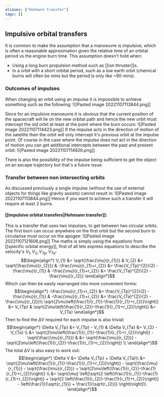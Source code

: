 ```yaml
---
aliases: ["Hohmann transfer"]
tags: []
---
```


## Impulsive orbital transfers
It is common to make the assumption that a manoeuvre is impulsive, which is often a reasonable approximation given the relative time of an orbital period vs the engine burn time. This assumption doesn't hold when:
- Using a long burn propulsion method such as [[ion thruster]]s.
- In a orbit with a short orbital period, such as a low earth orbit (chemical burns will often be mins but the period is only like ~90 mins).

### Outcomes of impulses
When changing an orbit using an impulse it is impossible to achieve something such as the following:
![[Pasted image 20221107113844.png]]

Since for an impulsive manoeuvre it is obvious that the current position of the spacecraft will lie on the new orbital path and hence the new orbit must intercept the old orbit at least at the point where the burn occurs:
![[Pasted image 20221107114423.png]]
If the impulse acts in the direction of motion of the satellite then the orbit will only intercept it's previous orbit at the impulse point. Of course in the case where the impulse does not act in the direction of motion you can get additional intercepts between the past and present orbit:
![[Pasted image 20221107114826.png]]

There is also the possibility of the impulse being sufficient to get the object on an escape trajectory but that's a future issue.

### Transfer between non intersecting orbits  
As discussed previously a single impulse (without the use of external objects for things like gravity assists) cannot result in:
![[Pasted image 20221107113844.png]]
Hence if you want to achieve such a transfer it will require at least 2 burns. 

#### [[impulsive orbital transfers|Hohmann transfer]]:
This is a transfer that uses two impulses, to get between two circular orbits. The first burn can occur anywhere on the first orbit but the second burn to circularise must occur on the apogee:
![[Pasted image 20221107121606.png]]
The maths is simply using the equations from [[specific orbital energy]], first of all lets express equations to describe the velocity's $V_{1},V_{2},V_{Tp},V_{Ta}$: 
$$\begin{align*}
 V_{1} &= \sqrt{\frac{\mu}{r_{1}}} & V_{2} &= \sqrt{\frac{\mu}{r_{2}}} & -\frac{\mu}{r_{1}+r_{2}} &= \frac{V_{Tp}^{2}}{2} - \frac{\mu}{r_{1}} & -\frac{\mu}{r_{1}+r_{2}} &= \frac{V_{Ta}^{2}}{2} - \frac{\mu}{r_{2}}
\end{align*}$$
Which can then be easily rearranged into more convenient forms:
$$\begin{align*}
-\frac{\mu}{r_{1}+r_{2}} &= \frac{V_{Tp}^{2}}{2} - \frac{\mu}{r_{1}} & -\frac{\mu}{r_{1}+r_{2}} &= \frac{V_{Ta}^{2}}{2} - \frac{\mu}{r_{2}}\\
\sqrt{2\mu\left(\frac{1}{r_{1}}-\frac{1}{r_{1}+r_{2}}\right)} &= V_{Tp}  & \sqrt{2\mu\left(\frac{1}{r_{2}}-\frac{1}{r_{1}+r_{2}}\right)} &= V_{Ta} 
\end{align*}$$
Then to find the $\Delta V$ required for each impulse is also trivial:
$$\begin{align*}
\Delta V_{Tp} &= V_{Tp} - V_{1} & \Delta V_{Ta} &= V_{2} - V_{Ta} \\
&= \sqrt{2\mu\left(\frac{1}{r_{1}}-\frac{1}{r_{1}+r_{2}}\right)} -  \sqrt{\frac{\mu}{r_{1}}} & &= \sqrt{\frac{\mu}{r_{2}}} - \sqrt{2\mu\left(\frac{1}{r_{2}}-\frac{1}{r_{1}+r_{2}}\right)} \\ 
\end{align*}$$
The total $\Delta V$ is also easy to work out:  
$$\begin{align*}
\Delta V &= \Delta V_{Tp} + \Delta V_{Ta}\\
&= \sqrt{2\mu\left(\frac{1}{r_{1}}-\frac{1}{r_{1}+r_{2}}\right)} -  \sqrt{\frac{\mu}{r_{1}}} - \sqrt{\frac{\mu}{r_{2}}} + \sqrt{2\mu\left(\frac{1}{r_{2}}-\frac{1}{r_{1}+r_{2}}\right)} \\ 
&= \sqrt{\mu} \left[\sqrt{2 \left(\frac{1}{r_{1}}-\frac{1}{r_{1}+r_{2}}\right)} + \sqrt{2 \left(\frac{1}{r_{2}}-\frac{1}{r_{1}+r_{2}}\right)} -  \left(\frac{1}{\sqrt{r_{1}}} + \frac{1}{\sqrt{r_{2}}} \right)\right]\\
\end{align*}$$

